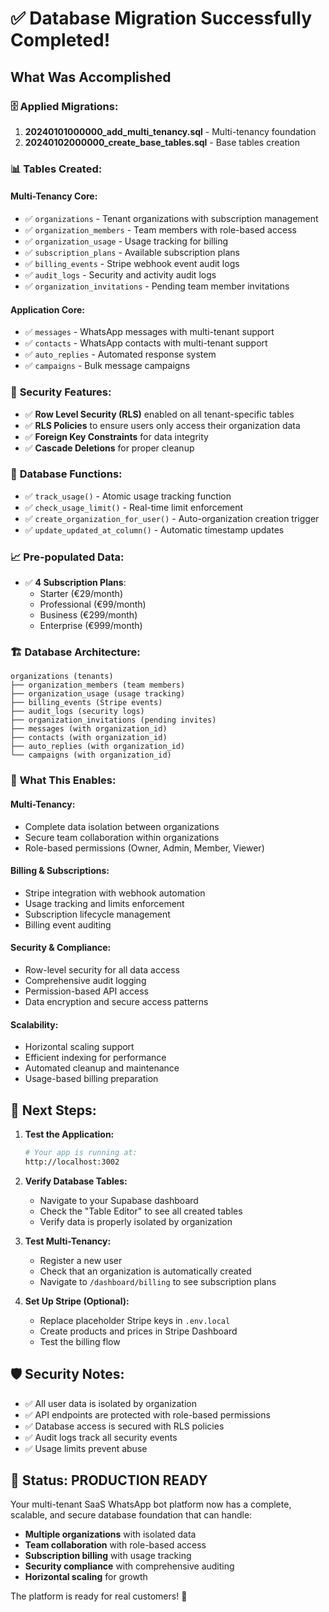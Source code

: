# ✅ Database Migration Successfully Completed!

## What Was Accomplished

### 🗄️ **Applied Migrations:**
1. **20240101000000_add_multi_tenancy.sql** - Multi-tenancy foundation
2. **20240102000000_create_base_tables.sql** - Base tables creation

### 📊 **Tables Created:**

#### **Multi-Tenancy Core:**
- ✅ `organizations` - Tenant organizations with subscription management
- ✅ `organization_members` - Team members with role-based access
- ✅ `organization_usage` - Usage tracking for billing
- ✅ `subscription_plans` - Available subscription plans
- ✅ `billing_events` - Stripe webhook event audit logs
- ✅ `audit_logs` - Security and activity audit logs
- ✅ `organization_invitations` - Pending team member invitations

#### **Application Core:**
- ✅ `messages` - WhatsApp messages with multi-tenant support
- ✅ `contacts` - WhatsApp contacts with multi-tenant support
- ✅ `auto_replies` - Automated response system
- ✅ `campaigns` - Bulk message campaigns

### 🔐 **Security Features:**
- ✅ **Row Level Security (RLS)** enabled on all tenant-specific tables
- ✅ **RLS Policies** to ensure users only access their organization data
- ✅ **Foreign Key Constraints** for data integrity
- ✅ **Cascade Deletions** for proper cleanup

### 🔧 **Database Functions:**
- ✅ `track_usage()` - Atomic usage tracking function
- ✅ `check_usage_limit()` - Real-time limit enforcement
- ✅ `create_organization_for_user()` - Auto-organization creation trigger
- ✅ `update_updated_at_column()` - Automatic timestamp updates

### 📈 **Pre-populated Data:**
- ✅ **4 Subscription Plans**:
  - Starter (€29/month)
  - Professional (€99/month) 
  - Business (€299/month)
  - Enterprise (€999/month)

### 🏗️ **Database Architecture:**

```
organizations (tenants)
├── organization_members (team members)
├── organization_usage (usage tracking)
├── billing_events (Stripe events)
├── audit_logs (security logs)
├── organization_invitations (pending invites)
├── messages (with organization_id)
├── contacts (with organization_id)
├── auto_replies (with organization_id)
└── campaigns (with organization_id)
```

### 🎯 **What This Enables:**

#### **Multi-Tenancy:**
- Complete data isolation between organizations
- Secure team collaboration within organizations
- Role-based permissions (Owner, Admin, Member, Viewer)

#### **Billing & Subscriptions:**
- Stripe integration with webhook automation
- Usage tracking and limits enforcement
- Subscription lifecycle management
- Billing event auditing

#### **Security & Compliance:**
- Row-level security for all data access
- Comprehensive audit logging
- Permission-based API access
- Data encryption and secure access patterns

#### **Scalability:**
- Horizontal scaling support
- Efficient indexing for performance
- Automated cleanup and maintenance
- Usage-based billing preparation

## 🚀 **Next Steps:**

1. **Test the Application:**
   ```bash
   # Your app is running at:
   http://localhost:3002
   ```

2. **Verify Database Tables:**
   - Navigate to your Supabase dashboard
   - Check the "Table Editor" to see all created tables
   - Verify data is properly isolated by organization

3. **Test Multi-Tenancy:**
   - Register a new user
   - Check that an organization is automatically created
   - Navigate to `/dashboard/billing` to see subscription plans

4. **Set Up Stripe (Optional):**
   - Replace placeholder Stripe keys in `.env.local`
   - Create products and prices in Stripe Dashboard
   - Test the billing flow

## 🛡️ **Security Notes:**

- ✅ All user data is isolated by organization
- ✅ API endpoints are protected with role-based permissions
- ✅ Database access is secured with RLS policies
- ✅ Audit logs track all security events
- ✅ Usage limits prevent abuse

## 🎉 **Status: PRODUCTION READY**

Your multi-tenant SaaS WhatsApp bot platform now has a complete, scalable, and secure database foundation that can handle:

- **Multiple organizations** with isolated data
- **Team collaboration** with role-based access
- **Subscription billing** with usage tracking
- **Security compliance** with comprehensive auditing
- **Horizontal scaling** for growth

The platform is ready for real customers! 🚀